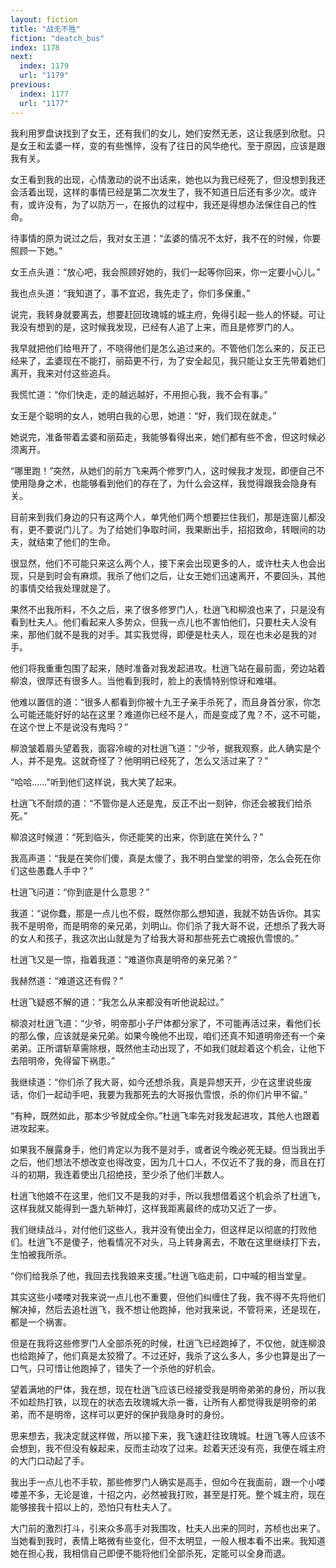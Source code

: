 ```yaml
---
layout: fiction
title: "战无不胜"
fiction: "deatch_bus"
index: 1178
next:
  index: 1179
  url: "1179"
previous:
  index: 1177
  url: "1177"
---
```

我利用罗盘诀找到了女王，还有我们的女儿，她们安然无恙，这让我感到欣慰。只是女王和孟婆一样，变的有些憔悴，没有了往日的风华绝代。至于原因，应该是跟我有关。

女王看到我的出现，心情激动的说不出话来，她也以为我已经死了，但没想到我还会活着出现，这样的事情已经是第二次发生了，我不知道日后还有多少次。或许有，或许没有，为了以防万一，在报仇的过程中，我还是得想办法保住自己的性命。

待事情的原为说过之后，我对女王道：“孟婆的情况不太好，我不在的时候，你要照顾一下她。”

女王点头道：“放心吧，我会照顾好她的，我们一起等你回来，你一定要小心儿。”

我也点头道：“我知道了，事不宜迟，我先走了，你们多保重。”

说完，我转身就要离去，想要赶回玫瑰城的城主府，免得引起一些人的怀疑。可让我没有想到的是，这时候我发现，已经有人追了上来，而且是修罗门的人。

我早就把他们给甩开了，不晓得他们是怎么追过来的。不管他们怎么来的，反正已经来了，孟婆现在不能打，丽茹更不行，为了安全起见，我只能让女王先带着她们离开，我来对付这些追兵。

我慌忙道：“你们快走，走的越远越好，不用担心我，我不会有事。”

女王是个聪明的女人，她明白我的心思，她道：“好，我们现在就走。”

她说完，准备带着孟婆和丽茹走，我能够看得出来，她们都有些不舍，但这时候必须离开。

“哪里跑！”突然，从她们的前方飞来两个修罗门人，这时候我才发现，即便自己不使用隐身之术，也能够看到他们的存在了，为什么会这样，我觉得跟我会隐身有关。

目前来到我们身边的只有这两个人，单凭他们两个想要拦住我们，那是连窗儿都没有，更不要说门儿了。为了给她们争取时间，我果断出手，招招致命，转眼间的功夫，就结束了他们的生命。

很显然，他们不可能只来这么两个人，接下来会出现更多的人，或许杜夫人也会出现，只是到时会有麻烦。我杀了他们之后，让女王她们迅速离开，不要回头，其他的事情交给我处理就是了。

果然不出我所料，不久之后，来了很多修罗门人，杜逍飞和柳浪也来了，只是没有看到杜夫人。他们看起来人多势众，但我一点儿也不害怕他们，只要杜夫人没有来，那他们就不是我的对手。其实我觉得，即便是杜夫人，现在也未必是我的对手。

他们将我重重包围了起来，随时准备对我发起进攻。杜逍飞站在最前面，旁边站着柳浪，很厚还有很多人。当他看到我时，脸上的表情特别惊讶和难堪。

他难以置信的道：“很多人都看到你被十九王子亲手杀死了，而且身首分家，你怎么可能还能好好的站在这里？难道你已经不是人，而是变成了鬼？不，这不可能，在这个世上不是说没有鬼吗？”

柳浪皱着眉头望着我，面容冷峻的对杜逍飞道：“少爷，据我观察，此人确实是个人，并不是鬼。这就奇怪了？他明明已经死了，怎么又活过来了？”

“哈哈……”听到他们这样说，我大笑了起来。

杜逍飞不耐烦的道：“不管你是人还是鬼，反正不出一刻钟，你还会被我们给杀死。”

柳浪这时候道：“死到临头，你还能笑的出来，你到底在笑什么？”

我高声道：“我是在笑你们傻，真是太傻了，我不明白堂堂的明帝，怎么会死在你们这些愚蠢人手中？”

杜逍飞问道：“你到底是什么意思？”

我道：“说你蠢，那是一点儿也不假，既然你那么想知道，我就不妨告诉你。其实我不是明帝，而是明帝的亲兄弟，刘明山。你们杀了我大哥不说，还想杀了我大哥的女人和孩子，我这次出山就是为了给我大哥和那些死去亡魂报仇雪恨的。”

杜逍飞又是一惊，指着我道：“难道你真是明帝的亲兄弟？”

我赫然道：“难道这还有假？”

杜逍飞疑惑不解的道：“我怎么从来都没有听他说起过。”

柳浪对杜逍飞道：“少爷，明帝那小子尸体都分家了，不可能再活过来，看他们长的那么像，应该就是亲兄弟。如果今晚他不出现，咱们还真不知道明帝还有一个亲弟弟。正所谓斩草需除根，既然他主动出现了，不如我们就趁着这个机会，让他下去陪明帝，免得留下祸患。”

我继续道：“你们杀了我大哥，如今还想杀我，真是异想天开，少在这里说些废话，你们一起动手吧，我要为我那死去的大哥报仇雪恨，杀的你们片甲不留。”

“有种，既然如此，那本少爷就成全你。”杜逍飞率先对我发起进攻，其他人也跟着进攻起来。

如果我不展露身手，他们肯定以为我不是对手，或者说今晚必死无疑。但当我出手之后，他们想法不想改变也得改变，因为几十口人，不仅近不了我的身，而且在打斗的初期，我连着使出几招绝技，至少杀了他们半数人。

杜逍飞他娘不在这里，他们又不是我的对手，所以我想借着这个机会杀了杜逍飞，这样我就又能得到一盏九斩神灯，这样我距离最终的成功又近了一步。

我们继续战斗，对付他们这些人，我并没有使出全力，但这样足以彻底的打败他们。杜逍飞不是傻子，他看情况不对头，马上转身离去，不敢在这里继续打下去，生怕被我所杀。

“你们给我杀了他，我回去找我娘来支援。”杜逍飞临走前，口中喊的相当堂皇。

其实这些小喽喽对我来说一点儿也不重要，但他们纠缠住了我，我不得不先将他们解决掉，然后去追杜逍飞，我不想让他跑掉，他对我来说，不管将来，还是现在，都是一个祸害。

但是在我将这些修罗门人全部杀死的时候，杜逍飞已经跑掉了，不仅他，就连柳浪也给跑掉了，他们真是太狡猾了。不过还好，我杀了这么多人，多少也算是出了一口气，只可惜让他跑掉了，错失了一个杀他的好机会。

望着满地的尸体，我在想，现在杜逍飞应该已经接受我是明帝弟弟的身份，所以我不如趁热打铁，以现在的状态去玫瑰城大杀一番，让所有人都觉得我是明帝的弟弟，而不是明帝，这样可以更好的保护我隐身时的身份。

思来想去，我决定就这样做，所以接下来，我飞速赶往玫瑰城。杜逍飞等人应该不会想到，我不但没有躲起来，反而主动攻了过来。趁着天还没有亮，我便在城主府的大门口动起了手。

我出手一点儿也不手软，那些修罗门人确实是高手，但如今在我面前，跟一个小喽喽差不多，无论是谁，十招之内，必然被我打败，甚至是打死。整个城主府，现在能够接我十招以上的，恐怕只有杜夫人了。

大门前的激烈打斗，引来众多高手对我围攻，杜夫人出来的同时，苏桢也出来了。当她看到我时，表情上略微有些变化，但不太明显，一般人根本看不出来。我知道她在担心我，我相信自己即便不能将他们全部杀死，定能可以全身而退。